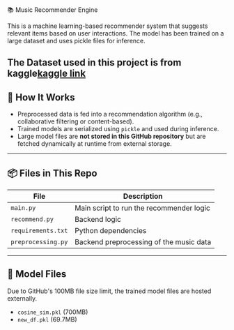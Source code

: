 📚 Music Recommender Engine


This is a machine learning-based recommender system that suggests relevant items based on user interactions. The model has been trained on a large dataset and uses pickle files for inference.

The Dataset used in this project is from kaggle[kaggle link](https://www.kaggle.com/datasets/notshrirang/spotify-million-song-dataset)
---

## 🚀 How It Works

- Preprocessed data is fed into a recommendation algorithm (e.g., collaborative filtering or content-based).
- Trained models are serialized using `pickle` and used during inference.
- Large model files are **not stored in this GitHub repository** but are fetched dynamically at runtime from external storage.

---

## 📦 Files in This Repo

| File                | Description                               |
|---------------------|-------------------------------------------|
| `main.py`           | Main script to run the recommender logic  |
| `recommend.py`          | Backend logic                      |
| `requirements.txt`  | Python dependencies                       |
| `preprocessing.py`         | Backend preprocessing of the music data                      |

---

## 🧠 Model Files

Due to GitHub's 100MB file size limit, the trained model files are hosted externally.

- `cosine_sim.pkl` (700MB)
- `new_df.pkl` (69.7MB)


